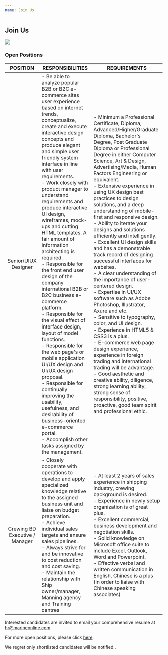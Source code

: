 ```yaml
---
name: Join Us
---
```


## Join Us

![](https://bwec-file.oss-cn-hongkong.aliyuncs.com/cms/jobs_opportunities.jpg)

### Open Positions

|POSITION|RESPONSIBILITIES|REQUIREMENTS|
|:-:|---|---|
|Senior/UIUX Designer|- Be able to analyze popular B2B or B2C e-commerce sites user experience based on internet trends, conceptualize, create and execute interactive design concepts and produce elegant and simple user friendly system interface in line with user requirements.<br>- Work closely with product manager to understand requirements and produce interactive UI design, wireframes, mock-ups and cutting HTML templates. A fair amount of information architecting is required.<br>- Responsible for the front end user design of the company international B2B or B2C business e-commerce platform.<br>- Responsible for the visual effect of interface design, layout of model functions.<br>- Responsible for the web page's or mobile application UI/UX design and UI/UX design proposal.<br>- Responsible for continually improving the usability, usefulness, and desirability of business-oriented e-commerce portal.<br>- Accomplish other tasks assigned by the management.|- Minimum a Professional Certificate, Diploma, Advanced/Higher/Graduate Diploma, Bachelor's Degree, Post Graduate Diploma or Professional Degree in either Computer Science, Art & Design, Advertising/Media, Human Factors Engineering or equivalent.<br>- Extensive experience in using UX design best practices to design solutions, and a deep understanding of mobile-first and responsive design.<br>- Ability to iterate your designs and solutions efficiently and intelligently.<br>- Excellent UI design skills and has a demonstrable track record of designing successful interfaces for websites.<br>- A clear understanding of the importance of user-centered design.<br>- Expertise in UI/UX software such as Adobe Photoshop, Illustrator, Axure and etc.<br>- Sensitive to typography, color, and UI design.<br>- Experience in HTML5 &amp; CSS3 is a plus.<br>- E-commerce web page design experience, experience in foreign trading and international trading will be advantage.<br>- Good aesthetic and creative ability, diligence, strong learning ability, strong sense of responsibility, positive, proactive, good team spirit and professional ethic.|
|Crewing BD Executive / Manager|- Closely cooperate with operations to develop and apply specialized knowledge relative to the assigned business unit and liaise on budget preparation.<br>- Achieve individual sales targets and ensure sales pipelines.<br>- Always strive for and be innovative to cost reduction and cost saving.<br>- Maintain the relationship with Ship owner/manager, Manning agency and Training centres|- At least 2 years of sales experience in shipping industry, crewing background is desired.<br>- Experience in newly setup organization is of great plus.<br>- Excellent commercial, business development and negotiation skills.<br>- Solid knowledge on Microsoft office suite to include Excel, Outlook, Word and Powerpoint.<br>- Effective verbal and written communication in English, Chinese is a plus (in order to liaise with Chinese speaking associates)|

Interested candidates are invited to email your comprehensive resume at [hr@marineonline.com](mailto:hr@marineonline.com).

For more open positions, please click [here](https://www.jobstreet.com.sg/en/job-search/jobs-at-marine-online-pte-ltd/?ojs=15).

We regret only shortlisted candidates will be notified..
